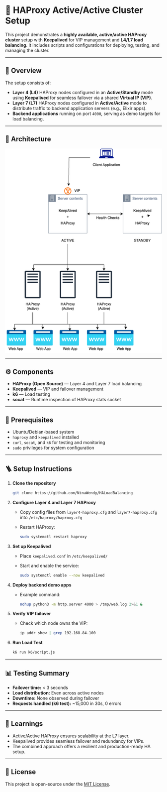 # 🧩 HAProxy Active/Active Cluster Setup

This project demonstrates a **highly available, active/active HAProxy cluster** setup with **Keepalived** for VIP management and **L4/L7 load balancing**.
It includes scripts and configurations for deploying, testing, and managing the cluster.

---

## 🚀 Overview

The setup consists of:

* **Layer 4 (L4)** HAProxy nodes configured in an **Active/Standby** mode using **Keepalived** for seamless failover via a shared **Virtual IP (VIP)**.
* **Layer 7 (L7)** HAProxy nodes configured in **Active/Active** mode to distribute traffic to backend application servers (e.g., Elixir apps).
* **Backend applications** running on port `4000`, serving as demo targets for load balancing.

---

## 🧠 Architecture

![architecture](./images/HAProxyCluster.drawio.png)

---

## ⚙️ Components

* **HAProxy (Open Source)** — Layer 4 and Layer 7 load balancing
* **Keepalived** — VIP and failover management
* **k6** — Load testing
* **socat** — Runtime inspection of HAProxy stats socket

---

## 🧰 Prerequisites

* Ubuntu/Debian-based system
* `haproxy` and `keepalived` installed
* `curl`, `socat`, and `k6` for testing and monitoring
* `sudo` privileges for system configuration

---

## 🪜 Setup Instructions

1. **Clone the repository**

   ```bash
   git clone https://github.com/NinaWendy/HALoadBalancing
   ```

2. **Configure Layer 4 and Layer 7 HAProxy**

   * Copy config files from `layer4-haproxy.cfg` and `layer7-haproxy.cfg` into `/etc/haproxy/haproxy.cfg`
   * Restart HAProxy:

     ```bash
     sudo systemctl restart haproxy
     ```

3. **Set up Keepalived**

   * Place `keepalived.conf` in `/etc/keepalived/`
   * Start and enable the service:

     ```bash
     sudo systemctl enable --now keepalived
     ```

4. **Deploy backend demo apps**

   * Example command:

     ```bash
     nohup python3 -m http.server 4000 > /tmp/web.log 2>&1 &
     ```

5. **Verify VIP failover**

   * Check which node owns the VIP:

     ```bash
     ip addr show | grep 192.168.84.100
     ```

6. **Run Load Test**

   ```bash
   k6 run k6/script.js
   ```
---

## 📊 Testing Summary

* **Failover time:** < 3 seconds
* **Load distribution:** Even across active nodes
* **Downtime:** None observed during failover
* **Requests handled (k6 test):** ~15,000 in 30s, 0 errors

---

## 🧠 Learnings

* Active/Active HAProxy ensures scalability at the L7 layer.
* Keepalived provides seamless failover and redundancy for VIPs.
* The combined approach offers a resilient and production-ready HA setup.

---

## 🧾 License

This project is open-source under the [MIT License](LICENSE).

